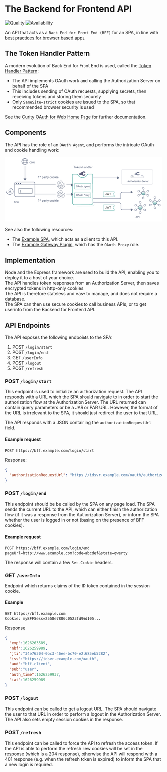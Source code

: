 # The Backend for Frontend API

[![Quality](https://img.shields.io/badge/quality-experiment-red)](https://curity.io/resources/code-examples/status/)
[![Availability](https://img.shields.io/badge/availability-source-blue)](https://curity.io/resources/code-examples/status/)

An API that acts as a `Back End for Front End (BFF)` for an SPA, in line with [best practices for browser based apps](https://datatracker.ietf.org/doc/html/draft-ietf-oauth-browser-based-apps).

## The Token Handler Pattern

A modern evolution of Back End for Front End is used, called the [Token Handler Pattern](https://curity.io/resources/learn/the-token-handler-pattern/):

- The API implements OAuth work and calling the Authorization Server on behalf of the SPA
- This includes sending of OAuth requests, supplying secrets, then receiving tokens and storing them securely
- Only `SameSite=strict` cookies are issued to the SPA, so that recommended browser security is used

See the [Curity OAuth for Web Home Page](https://curity.io/product/token-service/oauth-for-web/) for further documentation.

## Components

The API has the role of an `OAuth Agent`, and performs the intricate OAuth and cookie handling work:

![Logical Components](/images/logical-components.png)

See also the following resources:

- The [Example SPA](https://github.com/curityio/web-oauth-via-bff), which acts as a client to this API.
- The [Example Gateway Plugin](https://github.com/curityio/kong-bff-plugin), which has the `OAuth Proxy` role.

## Implementation

Node and the Express framework are used to build the API, enabling you to deploy it to a host of your choice.\
The API handles token responses from an Authorization Server, then saves encrypted tokens in http-only cookies.\
The API is therefore stateless and easy to manage, and does not require a database.\
The SPA can then use secure cookies to call business APIs, or to get userinfo from the Backend for Frontend API.

## API Endpoints

The API exposes the following endpoints to the SPA:

1. POST `/login/start`
2. POST `/login/end`
3. GET `/userInfo`
4. POST `/logout`
5. POST `/refresh`

### POST `/login/start`

This endpoint is used to initialize an authorization request. The API responds with a URL which the SPA should navigate to in order to start the authorization flow at the Authorization Server. The URL returned can contain query parameters or be a JAR or PAR URL. However, the format of the URL is irrelevant to the SPA, it should just redirect the user to that URL.

The API responds with a JSON containing the `authorizationRequestUrl` field.

#### Example request

`POST https://bff.example.com/login/start`

Response:
```json
{
  "authorizationRequestUrl": "https://idsvr.example.com/oauth/authorize?client_id=bff_client&response_type=code&scope=openid%20read&redirect_uri=https://www.example.com/"
}
```

### POST `/login/end`

This endpoint should be be called by the SPA on any page load. The SPA sends the current URL to the API, which can either finish the authorization flow (if it was a response from the Authorization Server), or inform the SPA whether the user is logged in or not (basing on the presence of BFF cookies).

#### Example request

```http
POST https://bff.example.com/login/end
pageUrl=http://www.example.com?code=abcdef&state=qwerty
```

The response will contain a few `Set-Cookie` headers.

### GET `/userInfo`

Endpoint which returns claims of the ID token contained in the session cookie.

#### Example

```http
GET https://bff.example.com
Cookie: myBFFSess=2558e7806c0523fd96d105...
```

Response

```json
{
  "exp":1626263589,
  "nbf":1626259989,
  "jti":"34e76304-0bc3-46ee-bc70-e21685eb5282",
  "iss":"https://idsvr.example.com/oauth",
  "aud":"bff-client",
  "sub":"user",
  "auth_time":1626259937,
  "iat":1626259989
}
```

### POST `/logout`

This endpoint can be called to get a logout URL. The SPA should navigate the user to that URL in order to perform a logout in the Authorization Server. The API also sets empty session cookies in the response. 

### POST `/refresh`

This endpoint can be called to force the API to refresh the access token. If the API is able to perform the refresh new cookies will be set in the response (which is a 204 response), otherwise the API will respond with a 401 response (e.g. when the refresh token is expired) to inform the SPA that a new login is required. 
